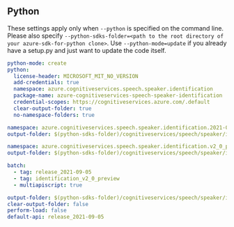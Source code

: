## Python

These settings apply only when `--python` is specified on the command line.
Please also specify `--python-sdks-folder=<path to the root directory of your azure-sdk-for-python clone>`.
Use `--python-mode=update` if you already have a setup.py and just want to update the code itself.

``` yaml $(python)
python-mode: create
python:
  license-header: MICROSOFT_MIT_NO_VERSION
  add-credentials: true
  namespace: azure.cognitiveservices.speech.speaker.identification
  package-name: azure-cognitiveservices-speech-speaker-identification
  credential-scopes: https://cognitiveservices.azure.com/.default
  clear-output-folder: true
  no-namespace-folders: true

```

``` yaml $(tag) == 'release_2021-09-05'
namespace: azure.cognitiveservices.speech.speaker.identification.2021-09-05
output-folder: $(python-sdks-folder)/cognitiveservices/speech/speaker/identification/_generated/2021-09-05
```

``` yaml $(tag) == 'identification_v2_0_preview'
namespace: azure.cognitiveservices.speech.speaker.identification.v2_0_preview
output-folder: $(python-sdks-folder)/cognitiveservices/speech/speaker/identification/_generated/v2_0_preview
```

```yaml $(multiapi)
batch:
  - tag: release_2021-09-05
  - tag: identification_v2_0_preview
  - multiapiscript: true
```

``` yaml $(multiapiscript)
output-folder: $(python-sdks-folder)/cognitiveservices/speech/speaker/identification/_generated/_generated
clear-output-folder: false
perform-load: false
default-api: release_2021-09-05
```
